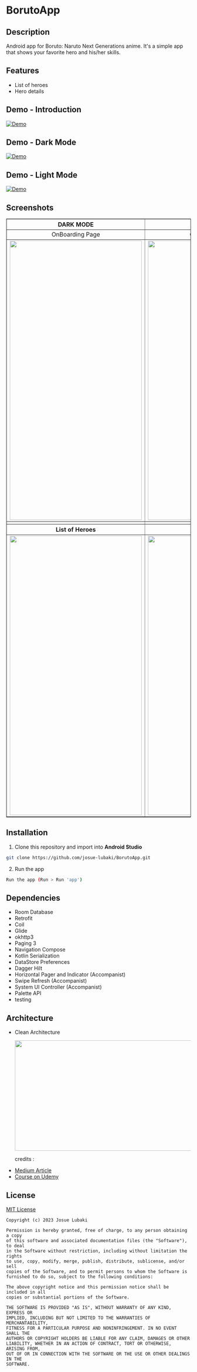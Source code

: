 # BorutoApp

## Description
Android app for Boruto: Naruto Next Generations anime. It's a simple app that shows your favorite hero and his/her skills.

## Features
- List of heroes
- Hero details

## Demo - Introduction
[![Demo](https://videoapi-muybridge.vimeocdn.com/animated-thumbnails/image/8eb0e10c-8b40-49bd-b6c4-1cb6e84194d2.gif?ClientID=vimeo-core-prod&Date=1675233373&Signature=4c66e31a67a47b9dd6766ab53ca785d3324bc961)](https://player.vimeo.com/video/794761825)

## Demo - Dark Mode

[![Demo](https://videoapi-muybridge.vimeocdn.com/animated-thumbnails/image/d6ba00b4-8568-45bc-af72-52b96f581c95.gif?ClientID=vimeo-core-prod&Date=1675233322&Signature=a6aa1601e3bad43b28f5752c2bb8dbe7160dd019)](https://player.vimeo.com/video/794761764)

## Demo - Light Mode

[![Demo](https://videoapi-muybridge.vimeocdn.com/animated-thumbnails/image/54942e32-b9e1-4044-bd61-f1e50c9f59cc.gif?ClientID=vimeo-core-prod&Date=1675233345&Signature=7b637ce8458ddaad88c87afb5a40c0bb4f7caa8c)](https://player.vimeo.com/video/794761800)


## Screenshots

<table border="1">
    <tr>
        <th align="center"> DARK MODE </th>
        <th align="center"> LIGHT MODE </th>
    </tr>
    <tr>
        <td align="center"> OnBoarding Page </td>   
        <td align="center"> OnBoarding Page </td>
    </tr>
    <tr>
        <td align="center"> <img src="https://i.imgur.com/DSqel2q.png" width=360 height=760 /></td>
        <td align="center"> <img src="https://i.imgur.com/kUr1TUE.png" width=360 height=760 /></td>
    </tr>
    <tr>
        <td> </td>
        <td> </td>
    </tr>
    <tr>
        <th align="center"> List of Heroes </th>
        <th align="center"> List of Heroes </th>
    </tr>
    <tr>
        <td> <img src="https://i.imgur.com/npp0rCT.jpg" width=360 height=760 /></td>
        <td> <img src="https://i.imgur.com/e28LzTm.jpg" width=360 height=760 /></td>
    </tr>
</table>

## Installation
1. Clone this repository and import into **Android Studio**

```bash
git clone https://github.com/josue-lubaki/BorutoApp.git
```

2. Run the app

```bash
Run the app (Run > Run 'app')
```

## Dependencies
- Room Database
- Retrofit
- Coil
- Glide
- okhttp3
- Paging 3
- Navigation Compose
- Kotlin Serialization
- DataStore Preferences
- Dagger Hilt
- Horizontal Pager and Indicator (Accompanist)
- Swipe Refresh (Accompanist)
- System UI Controller (Accompanist)
- Palette API
- testing

## Architecture
- Clean Architecture

  <img src="https://i.imgur.com/ILr0iMq.png" width="720" height="300" />
  
  credits :

* [Medium Article](https://medium.com/android-dev-hacks/detailed-guide-on-android-clean-architecture-9eab262a9011)
* [Course on Udemy](https://www.udemy.com/course/android-architecture-componentsmvvm-with-dagger-retrofit/)

## License
[MIT License](https://github.com/josue-lubaki/BorutoApp/blob/main/licence)

```
Copyright (c) 2023 Josue Lubaki

Permission is hereby granted, free of charge, to any person obtaining a copy
of this software and associated documentation files (the "Software"), to deal
in the Software without restriction, including without limitation the rights
to use, copy, modify, merge, publish, distribute, sublicense, and/or sell
copies of the Software, and to permit persons to whom the Software is
furnished to do so, subject to the following conditions:

The above copyright notice and this permission notice shall be included in all
copies or substantial portions of the Software.

THE SOFTWARE IS PROVIDED "AS IS", WITHOUT WARRANTY OF ANY KIND, EXPRESS OR
IMPLIED, INCLUDING BUT NOT LIMITED TO THE WARRANTIES OF MERCHANTABILITY,
FITNESS FOR A PARTICULAR PURPOSE AND NONINFRINGEMENT. IN NO EVENT SHALL THE
AUTHORS OR COPYRIGHT HOLDERS BE LIABLE FOR ANY CLAIM, DAMAGES OR OTHER
LIABILITY, WHETHER IN AN ACTION OF CONTRACT, TORT OR OTHERWISE, ARISING FROM,
OUT OF OR IN CONNECTION WITH THE SOFTWARE OR THE USE OR OTHER DEALINGS IN THE
SOFTWARE.
```




